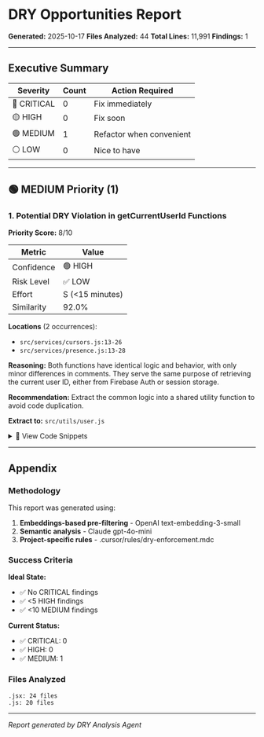 # DRY Opportunities Report

**Generated:** 2025-10-17
**Files Analyzed:** 44
**Total Lines:** 11,991
**Findings:** 1

---

## Executive Summary

| Severity | Count | Action Required |
|----------|-------|------------------|
| 🔴 CRITICAL | 0 | Fix immediately |
| 🟡 HIGH | 0 | Fix soon |
| 🟢 MEDIUM | 1 | Refactor when convenient |
| ⚪ LOW | 0 | Nice to have |

---

## 🟢 MEDIUM Priority (1)

### 1. Potential DRY Violation in getCurrentUserId Functions

**Priority Score:** 8/10

| Metric | Value |
|--------|-------|
| Confidence | 🟢 HIGH |
| Risk Level | ✅ LOW |
| Effort | S (<15 minutes) |
| Similarity | 92.0% |

**Locations** (2 occurrences):
- `src/services/cursors.js:13-26`
- `src/services/presence.js:13-28`

**Reasoning:**
Both functions have identical logic and behavior, with only minor differences in comments. They serve the same purpose of retrieving the current user ID, either from Firebase Auth or session storage.

**Recommendation:**
Extract the common logic into a shared utility function to avoid code duplication.

**Extract to:** `src/utils/user.js`

<details>
<summary>📝 View Code Snippets</summary>

**src/services/cursors.js:**
```javascript
const getCurrentUserId = () => {
  const auth = getAuth();
  
  if (auth.currentUser?.uid) {
    return auth.currentUser.uid;
  }
  
  let userId = sessionStorage.getItem('cursor_user_id');
  if (!userId) {
    userId = `user_${Date.now()}_${Math.random().toString(36).substr(2, 9)}`;
    sessionStorage.setItem('cursor_user_id', userId);
  }
  return userId;
};
```

**src/services/presence.js:**
```javascript
const getCurrentUserId = () => {
  // Try to get from Firebase Auth first
  const auth = getAuth();
  
  if (auth.currentUser?.uid) {
    return auth.currentUser.uid;
  }
  
  // Fallback to session storage for anonymous users - use same key as cursor service
  let userId = sessionStorage.getItem('cursor_user_id');
  if (!userId) {
    userId = `user_${Date.now()}_${Math.random().toString(36).substr(2, 9)}`;
    sessionStorage.setItem('cursor_user_id', userId);
  }
  return userId;
// ... (truncated)
```

</details>


---

## Appendix

### Methodology

This report was generated using:
1. **Embeddings-based pre-filtering** - OpenAI text-embedding-3-small
2. **Semantic analysis** - Claude gpt-4o-mini
3. **Project-specific rules** - .cursor/rules/dry-enforcement.mdc

### Success Criteria

**Ideal State:**
- ✅ No CRITICAL findings
- ✅ <5 HIGH findings
- ✅ <10 MEDIUM findings

**Current Status:**
- ✅ CRITICAL: 0
- ✅ HIGH: 0
- ✅ MEDIUM: 1

### Files Analyzed

```
.jsx: 24 files
.js: 20 files
```

---

*Report generated by DRY Analysis Agent*
